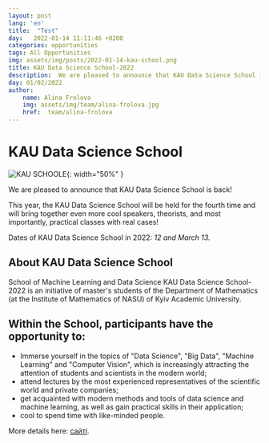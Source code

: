 ```yaml
---
layout: post
lang: 'en'
title:  "Test"
day:   2022-01-14 11:11:46 +0200
categories: opportunities
tags: All Opportunities 
img: assets/img/posts/2022-01-14-kau-school.png
title: KAU Data Science School-2022
description:  We are pleased to announce that KAU Data Science School is back!
day: 01/02/2022
author:
    name: Alina Frolova
    img: assets/img/team/alina-frolova.jpg
    href:  team/alina-frolova
---
```


# KAU Data Science School

![KAU SCHOOLE]({{site.baseurl}}/{{page.img}} "Title" ){: width="50%" }

We are pleased to announce that KAU Data Science School is back!

This year, the KAU Data Science School will be held for the fourth time and will bring together even more cool speakers, theorists, and most importantly, practical classes with real cases!

Dates of KAU Data Science School in 2022: _12 and March 13._

## About KAU Data Science School

School of Machine Learning and Data Science KAU Data Science School-2022 is an initiative of master's students of the Department of Mathematics (at the Institute of Mathematics of NASU) of Kyiv Academic University.

## Within the School, participants have the opportunity to:
- Immerse yourself in the topics of "Data Science", "Big Data", "Machine Learning" and "Computer Vision", which is increasingly attracting the attention of students and scientists in the modern world;
- attend lectures by the most experienced representatives of the scientific world and private companies;
- get acquainted with modern methods and tools of data science and machine learning, as well as gain practical skills in their application;
- cool to spend time with like-minded people.

More details here:  [сайті](https://sites.google.com/view/kau-dss2022/Main).